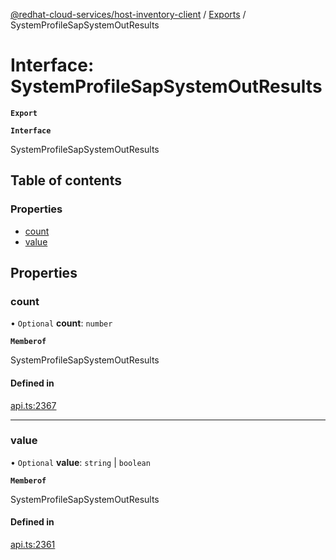 [@redhat-cloud-services/host-inventory-client](../README.md) / [Exports](../modules.md) / SystemProfileSapSystemOutResults

# Interface: SystemProfileSapSystemOutResults

**`Export`**

**`Interface`**

SystemProfileSapSystemOutResults

## Table of contents

### Properties

- [count](SystemProfileSapSystemOutResults.md#count)
- [value](SystemProfileSapSystemOutResults.md#value)

## Properties

### count

• `Optional` **count**: `number`

**`Memberof`**

SystemProfileSapSystemOutResults

#### Defined in

[api.ts:2367](https://github.com/mkholjuraev/javascript-clients/blob/master/packages/host-inventory/api.ts#L2367)

___

### value

• `Optional` **value**: `string` \| `boolean`

**`Memberof`**

SystemProfileSapSystemOutResults

#### Defined in

[api.ts:2361](https://github.com/mkholjuraev/javascript-clients/blob/master/packages/host-inventory/api.ts#L2361)
